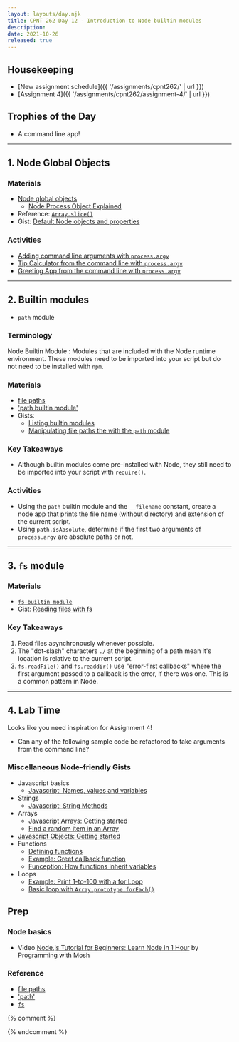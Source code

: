 ```yaml
---
layout: layouts/day.njk
title: CPNT 262 Day 12 - Introduction to Node builtin modules
description: 
date: 2021-10-26
released: true
---
```


## Housekeeping
- [New assignment schedule]({{ '/assignments/cpnt262/' | url }})
- [Assignment 4]({{ '/assignments/cpnt262/assignment-4/' | url }})

## Trophies of the Day
- A command line app!

---

## 1. Node Global Objects

### Materials
- [Node global objects](https://www.tutorialspoint.com/nodejs/nodejs_global_objects.htm)
    - [Node Process Object Explained](https://www.freecodecamp.org/news/node-process-object-explained/)
- Reference: [`Array.slice()`](https://developer.mozilla.org/en-US/docs/Web/JavaScript/Reference/Global_Objects/Array/slice)
- Gist: [Default Node objects and properties](https://gist.github.com/acidtone/873e18b256e3feca52d36ead8b1d5318)

### Activities
- [Adding command line arguments with `process.argv`](https://gist.github.com/acidtone/99208821b9d7fbdc5b04ae2ddd4d04bc)
- [Tip Calculator from the command line with `process.argv`](https://gist.github.com/acidtone/176e0755a3919f85d7faaea348abb383)
- [Greeting App from the command line with `process.argv`](https://gist.github.com/acidtone/4afa69e5521e4232ecf406cae79a0ad0)

---

## 2. Builtin modules
- `path` module

### Terminology
Node Builtin Module
: Modules that are included with the Node runtime environment. These modules need to be imported into your script but do not need to be installed with `npm`.

### Materials
- [file paths](https://nodejs.dev/learn/nodejs-file-paths)
- ['path builtin module'](https://nodejs.dev/learn/the-nodejs-path-module)
- Gists: 
    - [Listing builtin modules](https://gist.github.com/acidtone/67f06e065255915f41f92abde65d2e2c)
    - [Manipulating file paths the with the `path` module](https://gist.github.com/acidtone/aa0302b5f6573d73cfd05fedb00fc708) 

### Key Takeaways
- Although builtin modules come pre-installed with Node, they still need to be imported into your script with `require()`.

### Activities
- Using the `path` builtin module and the `__filename` constant, create a node app that prints the file name (without directory) and extension of the current script.
- Using `path.isAbsolute`, determine if the first two arguments of `process.argv` are absolute paths or not.

---

## 3. `fs` module
### Materials
- [`fs builtin module`](https://nodejs.org/docs/latest/api/fs.html)
- Gist: [Reading files with fs](https://gist.github.com/acidtone/9fa3f74b8efc12273cfcdc224ac5f56b)

### Key Takeaways
1. Read files asynchronously whenever possible.
2. The "dot-slash" characters `./` at the beginning of a path mean it's location is relative to the current script.
3. `fs.readFile()` and `fs.readdir()` use "error-first callbacks" where the first argument passed to a callback is the error, if there was one. This is a common pattern in Node.

---

## 4. Lab Time
Looks like you need inspiration for Assignment 4!
- Can any of the following sample code be refactored to take arguments from the command line?

### Miscellaneous Node-friendly Gists
- Javascript basics
    - [Javascript: Names, values and variables](https://gist.github.com/acidtone/d85a9a0ba6bccfa73cfb269d65a25839)
- Strings
    - [Javascript: String Methods](https://gist.github.com/acidtone/4f1bd6ffff85fc8f4fed359b619fe76b)
- Arrays
    - [Javascript Arrays: Getting started](https://gist.github.com/acidtone/a55879499d884cc44167f5db15c82d70)
    - [Find a random item in an Array](https://gist.github.com/acidtone/2a3cac26a229aa95685e5cf6344f2e4e)
- [Javascript Objects: Getting started](https://gist.github.com/acidtone/8464c40543bb499925c59d8c481d626e)
- Functions
    - [Defining functions](https://gist.github.com/acidtone/e3ed5adfcb4f3c02f1b78f78c9c2bf8b)
    - [Example: Greet callback function](https://gist.github.com/acidtone/cf53fd8eac01a7a41fce234b8e66d3d6)
    - [Funception: How functions inherit variables](https://gist.github.com/acidtone/f3176c2da93f6813fd3c64f0bd8dfe4f)
- Loops 
    - [Example: Print 1-to-100 with a for Loop](https://gist.github.com/acidtone/e87aa5564ae1b286beca66b07d52550f)
    - [Basic loop with `Array.prototype.forEach()`](https://gist.github.com/acidtone/aca3574779b81c3ec6d19e3d075fb3ed)

## Prep
### Node basics
- Video [Node.js Tutorial for Beginners: Learn Node in 1 Hour](https://www.youtube.com/watch?v=TlB_eWDSMt4) by Programming with Mosh

### Reference
- [file paths](https://nodejs.dev/learn/nodejs-file-paths)
- ['path'](https://nodejs.dev/learn/the-nodejs-path-module)
- [`fs`](https://nodejs.org/docs/latest/api/fs.html)

{% comment %}

{% endcomment %}